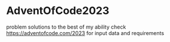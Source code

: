# AdventOfCode2023
problem solutions to the best of my ability
check https://adventofcode.com/2023 for input data and requirements
